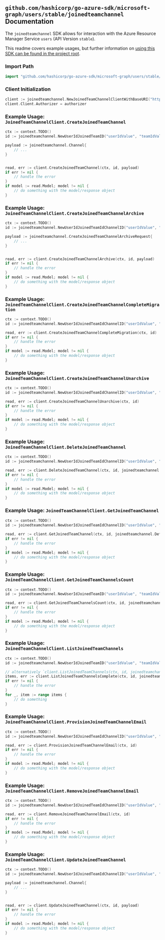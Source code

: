 
## `github.com/hashicorp/go-azure-sdk/microsoft-graph/users/stable/joinedteamchannel` Documentation

The `joinedteamchannel` SDK allows for interaction with the Azure Resource Manager Service `users` (API Version `stable`).

This readme covers example usages, but further information on [using this SDK can be found in the project root](https://github.com/hashicorp/go-azure-sdk/tree/main/docs).

### Import Path

```go
import "github.com/hashicorp/go-azure-sdk/microsoft-graph/users/stable/joinedteamchannel"
```


### Client Initialization

```go
client := joinedteamchannel.NewJoinedTeamChannelClientWithBaseURI("https://management.azure.com")
client.Client.Authorizer = authorizer
```


### Example Usage: `JoinedTeamChannelClient.CreateJoinedTeamChannel`

```go
ctx := context.TODO()
id := joinedteamchannel.NewUserIdJoinedTeamID("userIdValue", "teamIdValue")

payload := joinedteamchannel.Channel{
	// ...
}


read, err := client.CreateJoinedTeamChannel(ctx, id, payload)
if err != nil {
	// handle the error
}
if model := read.Model; model != nil {
	// do something with the model/response object
}
```


### Example Usage: `JoinedTeamChannelClient.CreateJoinedTeamChannelArchive`

```go
ctx := context.TODO()
id := joinedteamchannel.NewUserIdJoinedTeamIdChannelID("userIdValue", "teamIdValue", "channelIdValue")

payload := joinedteamchannel.CreateJoinedTeamChannelArchiveRequest{
	// ...
}


read, err := client.CreateJoinedTeamChannelArchive(ctx, id, payload)
if err != nil {
	// handle the error
}
if model := read.Model; model != nil {
	// do something with the model/response object
}
```


### Example Usage: `JoinedTeamChannelClient.CreateJoinedTeamChannelCompleteMigration`

```go
ctx := context.TODO()
id := joinedteamchannel.NewUserIdJoinedTeamIdChannelID("userIdValue", "teamIdValue", "channelIdValue")

read, err := client.CreateJoinedTeamChannelCompleteMigration(ctx, id)
if err != nil {
	// handle the error
}
if model := read.Model; model != nil {
	// do something with the model/response object
}
```


### Example Usage: `JoinedTeamChannelClient.CreateJoinedTeamChannelUnarchive`

```go
ctx := context.TODO()
id := joinedteamchannel.NewUserIdJoinedTeamIdChannelID("userIdValue", "teamIdValue", "channelIdValue")

read, err := client.CreateJoinedTeamChannelUnarchive(ctx, id)
if err != nil {
	// handle the error
}
if model := read.Model; model != nil {
	// do something with the model/response object
}
```


### Example Usage: `JoinedTeamChannelClient.DeleteJoinedTeamChannel`

```go
ctx := context.TODO()
id := joinedteamchannel.NewUserIdJoinedTeamIdChannelID("userIdValue", "teamIdValue", "channelIdValue")

read, err := client.DeleteJoinedTeamChannel(ctx, id, joinedteamchannel.DefaultDeleteJoinedTeamChannelOperationOptions())
if err != nil {
	// handle the error
}
if model := read.Model; model != nil {
	// do something with the model/response object
}
```


### Example Usage: `JoinedTeamChannelClient.GetJoinedTeamChannel`

```go
ctx := context.TODO()
id := joinedteamchannel.NewUserIdJoinedTeamIdChannelID("userIdValue", "teamIdValue", "channelIdValue")

read, err := client.GetJoinedTeamChannel(ctx, id, joinedteamchannel.DefaultGetJoinedTeamChannelOperationOptions())
if err != nil {
	// handle the error
}
if model := read.Model; model != nil {
	// do something with the model/response object
}
```


### Example Usage: `JoinedTeamChannelClient.GetJoinedTeamChannelsCount`

```go
ctx := context.TODO()
id := joinedteamchannel.NewUserIdJoinedTeamID("userIdValue", "teamIdValue")

read, err := client.GetJoinedTeamChannelsCount(ctx, id, joinedteamchannel.DefaultGetJoinedTeamChannelsCountOperationOptions())
if err != nil {
	// handle the error
}
if model := read.Model; model != nil {
	// do something with the model/response object
}
```


### Example Usage: `JoinedTeamChannelClient.ListJoinedTeamChannels`

```go
ctx := context.TODO()
id := joinedteamchannel.NewUserIdJoinedTeamID("userIdValue", "teamIdValue")

// alternatively `client.ListJoinedTeamChannels(ctx, id, joinedteamchannel.DefaultListJoinedTeamChannelsOperationOptions())` can be used to do batched pagination
items, err := client.ListJoinedTeamChannelsComplete(ctx, id, joinedteamchannel.DefaultListJoinedTeamChannelsOperationOptions())
if err != nil {
	// handle the error
}
for _, item := range items {
	// do something
}
```


### Example Usage: `JoinedTeamChannelClient.ProvisionJoinedTeamChannelEmail`

```go
ctx := context.TODO()
id := joinedteamchannel.NewUserIdJoinedTeamIdChannelID("userIdValue", "teamIdValue", "channelIdValue")

read, err := client.ProvisionJoinedTeamChannelEmail(ctx, id)
if err != nil {
	// handle the error
}
if model := read.Model; model != nil {
	// do something with the model/response object
}
```


### Example Usage: `JoinedTeamChannelClient.RemoveJoinedTeamChannelEmail`

```go
ctx := context.TODO()
id := joinedteamchannel.NewUserIdJoinedTeamIdChannelID("userIdValue", "teamIdValue", "channelIdValue")

read, err := client.RemoveJoinedTeamChannelEmail(ctx, id)
if err != nil {
	// handle the error
}
if model := read.Model; model != nil {
	// do something with the model/response object
}
```


### Example Usage: `JoinedTeamChannelClient.UpdateJoinedTeamChannel`

```go
ctx := context.TODO()
id := joinedteamchannel.NewUserIdJoinedTeamIdChannelID("userIdValue", "teamIdValue", "channelIdValue")

payload := joinedteamchannel.Channel{
	// ...
}


read, err := client.UpdateJoinedTeamChannel(ctx, id, payload)
if err != nil {
	// handle the error
}
if model := read.Model; model != nil {
	// do something with the model/response object
}
```
